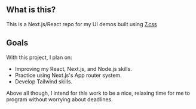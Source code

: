 
## What is this?

This is a Next.js/React repo for my UI demos built using [7.css](https://github.com/jdan/98.css)

## Goals

With this project, I plan on:
- Improving my React, Next.js, and Node.js skills.
- Practice using Next.js's App router system.
- Develop Tailwind skills.

Above all though, I intend for this work to be a nice, relaxing time for me to program without worrying about deadlines.

